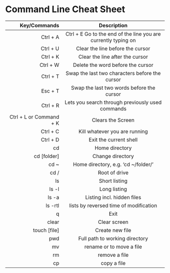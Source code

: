 Command Line Cheat Sheet
===
| Key/Commands | Description |
|-------------:| :----------:|
| Ctrl + A    | Ctrl + E	Go to the end of the line you are currently typing on |
| Ctrl + U	|Clear the line before the cursor|
|Ctrl + K	 |Clear the line after the cursor|
|Ctrl + W	 |Delete the word before the cursor|
|Ctrl + T	|Swap the last two characters before the cursor|
|Esc + T	|Swap the last two words before the cursor|
|Ctrl + R	|Lets you search through previously used commands|
|Ctrl + L or Command + K	|Clears the Screen|
|Ctrl + C	|Kill whatever you are running|
|Ctrl + D	|Exit the current shell|
|cd|	Home directory|
|cd [folder]	|Change directory|
|cd ~	|Home directory, e.g. ‘cd ~/folder/’|
|cd /	|Root of drive|
|ls	|Short listing|
|ls -l	|Long listing|
|ls -a	|Listing incl. hidden files|
|ls -rtl | lists by reversed time of modification
|q|	Exit|
|clear|	Clear screen|
|touch [file]|	Create new file|
|pwd	|Full path to working directory|
|mv| rename or to move a file
|rm| remove a file
|cp| copy a file
